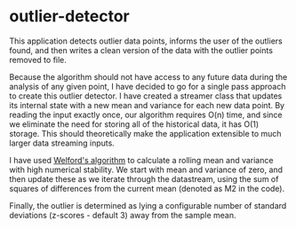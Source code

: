 # outlier-detector

This application detects outlier data points, informs the user of the outliers found, and then writes a clean version of the data with the outlier points removed to file.

Because the algorithm should not have access to any future data during the analysis of any given point, I have decided to go for a single pass approach to create this outlier detector. I have created a streamer class that updates its internal state with a new mean and variance for each new data point. By reading the input exactly once, our algorithm requires O(n) time, and since we eliminate the need for storing all of the historical data, it has O(1) storage. This should theoretically make the application extensible to much larger data streaming inputs.

I have used  [Welford's algorithm](https://www.wikiwand.com/en/Algorithms_for_calculating_variance#/) to calculate a rolling mean and variance with high numerical stability. We start with mean and variance of zero, and then update these as we iterate through the datastream, using the sum of squares of differences from the current mean (denoted as M2 in the code).

Finally, the outlier is determined as lying a configurable number of standard deviations (z-scores - default 3) away from the sample mean.
